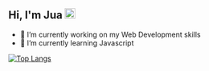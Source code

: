  ## Hi,  I'm Jua </a> <img src="https://user-images.githubusercontent.com/1303154/88677602-1635ba80-d120-11ea-84d8-d263ba5fc3c0.gif" width="21px" height="21px" alt="hi">

- 🔭 I’m currently working on my Web Development skills
- 🌱 I’m currently learning  Javascript


[![Top Langs](https://github-readme-stats.vercel.app/api/top-langs/?username=juayuohcarineneng19&langs_count=20&layout=compact&theme=midnight-purple&align=right&width=100%&hide_border=true)](https://github.com/juayuohcarineneng19/github-readme-stats)
